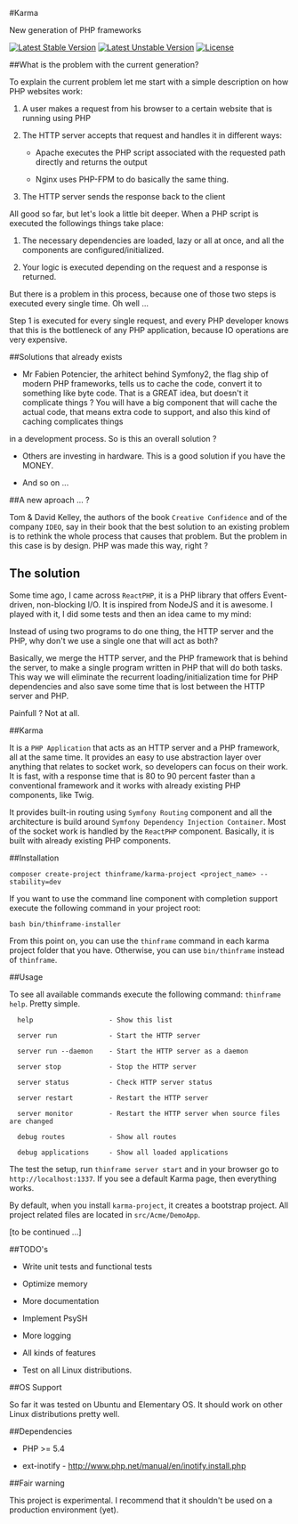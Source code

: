 #Karma

New generation of PHP frameworks



[![Latest Stable Version](https://poser.pugx.org/thinframe/karma/v/stable.png)](https://packagist.org/packages/thinframe/karma)
[![Latest Unstable Version](https://poser.pugx.org/thinframe/karma/v/unstable.png)](https://packagist.org/packages/thinframe/karma)
[![License](https://poser.pugx.org/thinframe/karma/license.png)](https://packagist.org/packages/thinframe/karma)


##What is the problem with the current generation?



To explain the current problem let me start with a simple description on how PHP websites work:



1. A user makes a request from his browser to a certain website that is running using PHP

2. The HTTP server accepts that request and handles it in different ways:

    * Apache executes the PHP script associated with the requested path directly and returns the output

    * Nginx uses PHP-FPM to do basically the same thing.

3. The HTTP server sends the response back to the client





All good so far, but let's look a little bit deeper. When a PHP script is executed the followings things take place:



1. The necessary dependencies are loaded, lazy or all at once, and all the components are configured/initialized.

2. Your logic is executed depending on the request and a response is returned.



But there is a problem in this process, because one of those two steps is executed every single time. Oh well ... 

Step 1 is executed for every single request, and every PHP developer knows that this is the bottleneck of any PHP application, because IO operations are very expensive. 



##Solutions that already exists



* Mr Fabien Potencier, the arhitect behind Symfony2, the flag ship of modern PHP frameworks, tells us to cache the code, convert it to something like byte code. That is a GREAT idea, but doesn't it complicate things ? You will have a big component that will cache the actual code, that means extra code to support, and also this kind of caching complicates things

in a development process. So is this an overall solution ? 



* Others are investing in hardware. This is a good solution if you have the MONEY.

* And so on ... 





##A new aproach ... ?



Tom & David Kelley, the authors of the book `Creative Confidence` and of the company `IDEO`, say in their book that the best solution to an existing problem is to rethink the whole process that causes that problem. But the problem in this case is by design. PHP was made this way, right ? 



## The solution



Some time ago, I came across `ReactPHP`, it is a PHP library that offers Event-driven, non-blocking I/O. It is inspired from NodeJS and it is awesome. I played with it, I did some tests and then an idea came to my mind:



Instead of using two programs to do one thing, the HTTP server and the PHP, why don't we use a single one that will act as both? 



Basically, we merge the HTTP server, and the PHP framework that is behind the server, to make a single program written in PHP that will do both tasks. This way we will eliminate the recurrent loading/initialization time for PHP dependencies and also save some time that is lost between the HTTP server and PHP.



Painfull ? Not at all. 



##Karma

It is a ` PHP Application ` that acts as an HTTP server and a PHP framework, all at the same time. It provides an easy to use abstraction layer over anything that relates to socket work, so developers can focus on their work. It is fast, with a response time that is 80 to 90 percent faster than a conventional framework and it works with already existing PHP components, like Twig. 



It provides built-in routing using `Symfony Routing` component and all the architecture is build around `Symfony Dependency Injection Container`. Most of the socket work is handled by the `ReactPHP` component. Basically, it is built with already existing PHP components. 



##Installation



    composer create-project thinframe/karma-project <project_name> --stability=dev



If you want to use the command line component with completion support execute the following command in your project root:



    bash bin/thinframe-installer



From this point on, you can use the `thinframe` command in each karma project folder that you have. Otherwise, you can use `bin/thinframe` instead of `thinframe`.



##Usage



To see all available commands execute the following command: `thinframe help`. Pretty simple.



      help                   - Show this list

      server run             - Start the HTTP server

      server run --daemon    - Start the HTTP server as a daemon

      server stop            - Stop the HTTP server

      server status          - Check HTTP server status

      server restart         - Restart the HTTP server

      server monitor         - Restart the HTTP server when source files are changed

      debug routes           - Show all routes

      debug applications     - Show all loaded applications



The test the setup, run `thinframe server start` and in your browser go to `http://localhost:1337`. If you see a default Karma page, then everything works.



By default, when you install `karma-project`, it creates a bootstrap project. All project related files are located in `src/Acme/DemoApp`.



[to be continued ...]



##TODO's



* Write unit tests and functional tests

* Optimize memory

* More documentation

* Implement PsySH

* More logging

* All kinds of features

* Test on all Linux distributions.



##OS Support



So far it was tested on Ubuntu and Elementary OS. It should work on other Linux distributions pretty well.



##Dependencies



* PHP >= 5.4

* ext-inotify - http://www.php.net/manual/en/inotify.install.php



##Fair warning



This project is experimental. I recommend that it shouldn't be used on a production environment (yet). 

